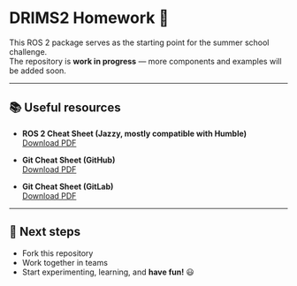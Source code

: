 # DRIMS2 Homework 🚧

This ROS 2 package serves as the starting point for the summer school challenge.  
The repository is **work in progress** — more components and examples will be added soon.

---

## 📚 Useful resources

- **ROS 2 Cheat Sheet (Jazzy, mostly compatible with Humble)**  
  [Download PDF](https://s3.amazonaws.com/assets.clearpathrobotics.com/wp-content/uploads/2025/02/06151220/ROS-2-Cheat-Sheet_Jazzy_FINAL.pdf)

- **Git Cheat Sheet (GitHub)**  
  [Download PDF](https://education.github.com/git-cheat-sheet-education.pdf)

- **Git Cheat Sheet (GitLab)**  
  [Download PDF](https://about.gitlab.com/images/press/git-cheat-sheet.pdf)

---

## 🚀 Next steps

- Fork this repository  
- Work together in teams  
- Start experimenting, learning, and **have fun!** 😃